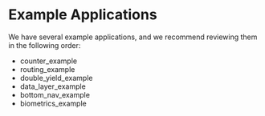 # Example Applications

We have several example applications, and we recommend reviewing them in the following order:

- counter_example
- routing_example
- double_yield_example
- data_layer_example
- bottom_nav_example
- biometrics_example
